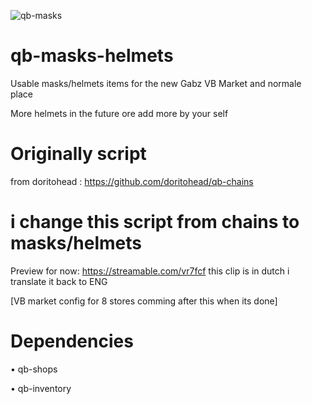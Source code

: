 ![qb-masks](https://user-images.githubusercontent.com/69800408/190875326-a4982512-9778-4fae-8a70-9f02c163a9c0.png)
# qb-masks-helmets
Usable masks/helmets items for the new Gabz VB Market and normale place

More helmets in the future ore add more by your self

# Originally script
from doritohead : https://github.com/doritohead/qb-chains
 
# i change this script from chains to masks/helmets
 

Preview for now: https://streamable.com/vr7fcf this clip is in dutch i translate it back to ENG
 
[VB market config for 8 stores comming after this when its done] 


# Dependencies

• qb-shops

• qb-inventory
